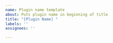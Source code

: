 ```yaml
---
name: Plugin name template
about: Puts plugin name in beginning of title
title: "[Plugin Name] "
labels: ''
assignees: ''

---
```



